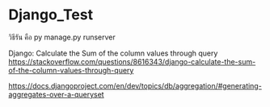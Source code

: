 # Django_Test

วิธีรัน คือ
py manage.py runserver





Django: Calculate the Sum of the column values through query
https://stackoverflow.com/questions/8616343/django-calculate-the-sum-of-the-column-values-through-query

https://docs.djangoproject.com/en/dev/topics/db/aggregation/#generating-aggregates-over-a-queryset
